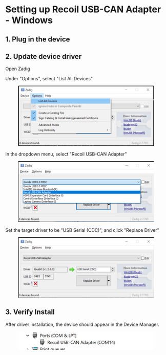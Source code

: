 # Setting up Recoil USB-CAN Adapter - Windows

## 1. Plug in the device





## 2. Update device driver

Open Zadig

Under "Options", select "List All Devices"

<figure><img src="../../.gitbook/assets/image (9).png" alt=""><figcaption></figcaption></figure>



In the dropdown menu, select "Recoil USB-CAN Adapter"

<figure><img src="../../.gitbook/assets/image (11).png" alt=""><figcaption></figcaption></figure>

Set the target driver to be "USB Serial (CDC)", and click "Replace Driver"

<figure><img src="../../.gitbook/assets/image (1) (1) (1).png" alt=""><figcaption></figcaption></figure>

## 3. Verify Install

After driver installation, the device should appear in the Device Manager.

<figure><img src="../../.gitbook/assets/image (1) (1).png" alt=""><figcaption></figcaption></figure>





